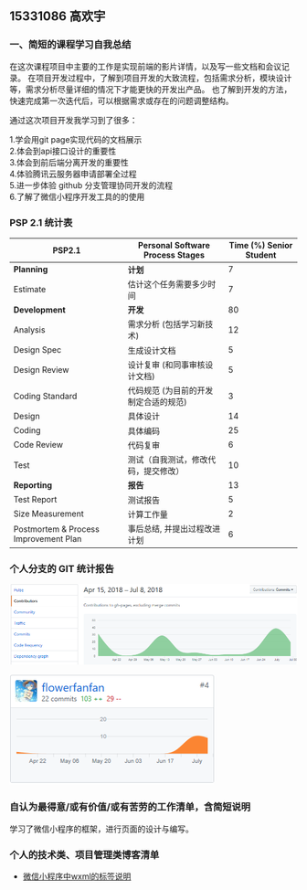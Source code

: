 ## 15331086 高欢宇

### 一、简短的课程学习自我总结

在这次课程项目中主要的工作是实现前端的影片详情，以及写一些文档和会议记录。
在项目开发过程中，了解到项目开发的大致流程，包括需求分析，模块设计等，需求分析尽量详细的情况下才能更快的开发出产品。
也了解到开发的方法，快速完成第一次迭代后，可以根据需求或存在的问题调整结构。

通过这次项目开发我学习到了很多：

1.学会用git page实现代码的文档展示</br>
2.体会到api接口设计的重要性</br>
3.体会到前后端分离开发的重要性</br>
4.体验腾讯云服务器申请部署全过程</br>
5.进一步体验 github 分支管理协同开发的流程</br>
6.了解了微信小程序开发工具的的使用</br>




### PSP 2.1 统计表

 
PSP2.1       | Personal Software Process Stages| Time (%) Senior Student |
------------ | ------------------------------- | ----------------------- |
**Planning** | **计划** | 7 |
Estimate  | 估计这个任务需要多少时间 | 7 |
**Development**  | **开发** |  80 |
Analysis   | 需求分析 (包括学习新技术) | 12 |
Design Spec| 生成设计文档 | 5 |
Design Review| 设计复审 (和同事审核设计文档)| 5 |
Coding Standard| 代码规范 (为目前的开发制定合适的规范)| 3 |
Design|具体设计| 14 |
Coding|具体编码| 25 |
Code Review| 代码复审| 6 |
Test|测试（自我测试，修改代码，提交修改）| 10 |
**Reporting** | **报告** | 13 |
Test Report | 测试报告 | 5 |
Size Measurement | 计算工作量 | 2 |
Postmortem & Process Improvement Plan| 事后总结, 并提出过程改进计划 | 6 |


### 个人分支的 GIT 统计报告


![](https://raw.githubusercontent.com/flowerfanfan/Markdown-Picture/master/Git总结.png)


![](https://raw.githubusercontent.com/flowerfanfan/Markdown-Picture/master/Git个人总结.png)

### 自认为最得意/或有价值/或有苦劳的工作清单，含简短说明

学习了微信小程序的框架，进行页面的设计与编写。

### 个人的技术类、项目管理类博客清单

  - [微信小程序中wxml的标签说明](https://blog.csdn.net/shtxghy/article/details/80961364)

